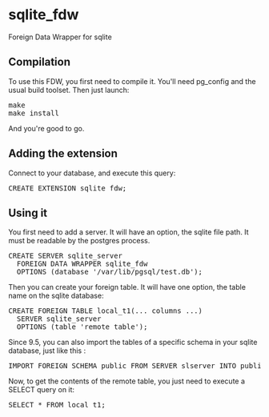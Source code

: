 sqlite_fdw
==========

Foreign Data Wrapper for sqlite

Compilation
-----------

To use this FDW, you first need to compile it. You'll need pg_config and the usual build toolset. Then just launch:

<pre>
make
make install
</pre>

And you're good to go.

Adding the extension
--------------------

Connect to your database, and execute this query:

<pre>
CREATE EXTENSION sqlite_fdw;
</pre>

Using it
--------

You first need to add a server. It will have an option, the sqlite file path. It must be readable by the postgres process.

<pre>
CREATE SERVER sqlite_server
  FOREIGN DATA WRAPPER sqlite_fdw
  OPTIONS (database '/var/lib/pgsql/test.db');
</pre>

Then you can create your foreign table. It will have one option, the table name on the sqlite database:

<pre>
CREATE FOREIGN TABLE local_t1(... columns ...)
  SERVER sqlite_server
  OPTIONS (table 'remote_table');
</pre>

Since 9.5, you can also import the tables of a specific schema in your sqlite
database, just like this :

<pre>
IMPORT FOREIGN SCHEMA public FROM SERVER slserver INTO public;
</pre>

Now, to get the contents of the remote table, you just need to execute a SELECT query on it:

<pre>
SELECT * FROM local_t1;
</pre>
